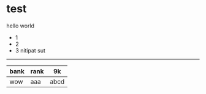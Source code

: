 # test

hello world
- 1
- 2
- 3 
nitipat sut
<hr>

|bank|rank|9k|
|----|----|----|
|wow |aaa |abcd|
